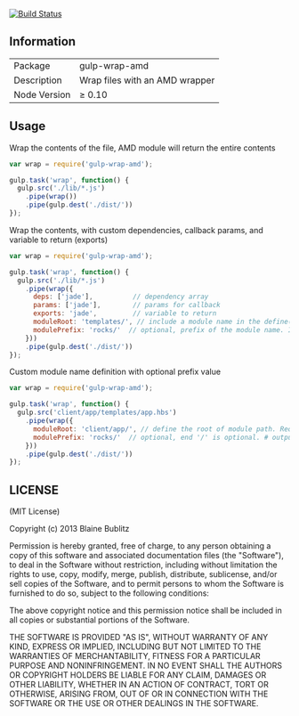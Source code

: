 [![Build Status](https://travis-ci.org/phated/gulp-wrap-amd.png?branch=master)](https://travis-ci.org/phated/gulp-wrap-amd)

## Information

<table>
<tr>
<td>Package</td><td>gulp-wrap-amd</td>
</tr>
<tr>
<td>Description</td>
<td>Wrap files with an AMD wrapper</td>
</tr>
<tr>
<td>Node Version</td>
<td>≥ 0.10</td>
</tr>
</table>

## Usage

Wrap the contents of the file, AMD module will return the entire contents

```javascript
var wrap = require('gulp-wrap-amd');

gulp.task('wrap', function() {
  gulp.src('./lib/*.js')
    .pipe(wrap())
    .pipe(gulp.dest('./dist/'))
});
```

Wrap the contents, with custom dependencies, callback params, and variable to return (exports)

```javascript
var wrap = require('gulp-wrap-amd');

gulp.task('wrap', function() {
  gulp.src('./lib/*.js')
    .pipe(wrap({
      deps: ['jade'],          // dependency array
      params: ['jade'],        // params for callback
      exports: 'jade',         // variable to return
      moduleRoot: 'templates/', // include a module name in the define() call, relative to moduleRoot
      modulePrefix: 'rocks/'  // optional, prefix of the module name. It depends on existance of `moduleRoot`
    }))
    .pipe(gulp.dest('./dist/'))
});
```

Custom module name definition with optional prefix value

```javascript
var wrap = require('gulp-wrap-amd');

gulp.task('wrap', function() {
  gulp.src('client/app/templates/app.hbs')
    .pipe(wrap({
      moduleRoot: 'client/app/', // define the root of module path. Required before using `modulePrefix`
      modulePrefix: 'rocks/'  // optional, end '/' is optional. # output: define('rocks/templates/app', ...)
    }))
    .pipe(gulp.dest('./dist/'))
});
```

## LICENSE

(MIT License)

Copyright (c) 2013 Blaine Bublitz

Permission is hereby granted, free of charge, to any person obtaining
a copy of this software and associated documentation files (the
"Software"), to deal in the Software without restriction, including
without limitation the rights to use, copy, modify, merge, publish,
distribute, sublicense, and/or sell copies of the Software, and to
permit persons to whom the Software is furnished to do so, subject to
the following conditions:

The above copyright notice and this permission notice shall be
included in all copies or substantial portions of the Software.

THE SOFTWARE IS PROVIDED "AS IS", WITHOUT WARRANTY OF ANY KIND,
EXPRESS OR IMPLIED, INCLUDING BUT NOT LIMITED TO THE WARRANTIES OF
MERCHANTABILITY, FITNESS FOR A PARTICULAR PURPOSE AND
NONINFRINGEMENT. IN NO EVENT SHALL THE AUTHORS OR COPYRIGHT HOLDERS BE
LIABLE FOR ANY CLAIM, DAMAGES OR OTHER LIABILITY, WHETHER IN AN ACTION
OF CONTRACT, TORT OR OTHERWISE, ARISING FROM, OUT OF OR IN CONNECTION
WITH THE SOFTWARE OR THE USE OR OTHER DEALINGS IN THE SOFTWARE.
